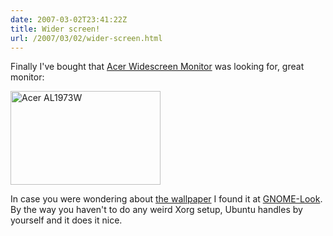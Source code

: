 ```yaml
---
date: 2007-03-02T23:41:22Z
title: Wider screen!
url: /2007/03/02/wider-screen.html
---
```


<p>Finally I've bought that <a href="http://global.acer.com/products/monitor/1_series.htm">Acer Widescreen Monitor</a> was looking for, great monitor:</p>
<p><a href="http://www.flickr.com/photos/mariocarrion/408451887/" title="Photo Sharing"><img src="http://farm1.static.flickr.com/174/408451887_33c4207527_m.jpg" width="240" height="150" alt="Acer AL1973W" /></a></p>
<p>In case you were wondering about <a href="http://www.gnome-look.org/content/show.php?content=49464">the wallpaper</a> I found it at <a href="http://www.gnome-look.org">GNOME-Look</a>. By the way you haven't to do any weird Xorg setup, Ubuntu handles by yourself and it does it nice.</p>
